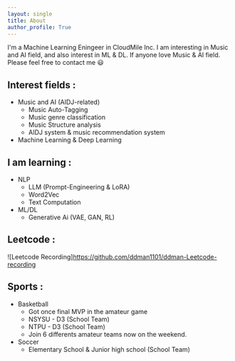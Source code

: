 ```yaml
---
layout: single
title: About
author_profile: True
---
```


I'm a Machine Learning Eningeer in CloudMile Inc. I am interesting in Music and AI field, and also interest in ML & DL. If anyone love Music & AI field. Please feel free to contact me 😃

## Interest fields :
* Music and AI (AIDJ-related)
  * Music Auto-Tagging
  * Music genre classification
  * Music Structure analysis
  * AIDJ system & music recommendation system 
* Machine Learning & Deep Learning

## I am learning :
* NLP
  * LLM (Prompt-Engineering & LoRA)
  * Word2Vec
  * Text Computation
* ML/DL
  * Generative Ai (VAE, GAN, RL)

## Leetcode :
![Leetcode Recording]https://github.com/ddman1101/ddman-Leetcode-recording

## Sports :
* Basketball 
  * Got once final MVP in the amateur game
  * NSYSU - D3 (School Team)
  * NTPU - D3 (School Team)
  * Join 6 differents amateur teams now on the weekend.
* Soccer
  * Elementary School & Junior high school (School Team)
